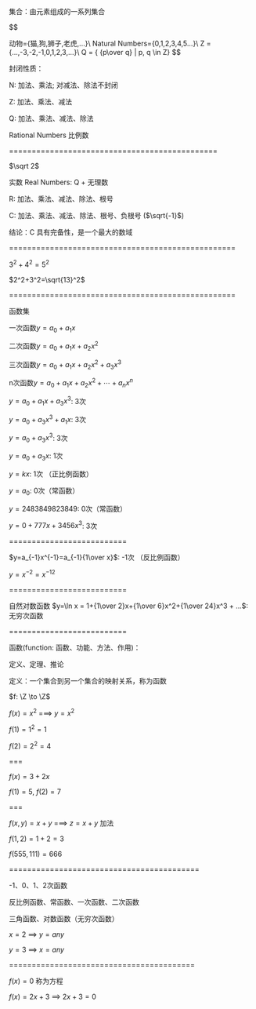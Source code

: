 集合：由元素组成的一系列集合

$$

动物=\{猫,狗,狮子,老虎,...\}\\
Natural Numbers=\{0,1,2,3,4,5...\}\\
Z = \{...,-3,-2,-1,0,1,2,3,...\}\\
Q = \{ {p\over q} | p, q \in Z\}
$$

封闭性质：

N: 加法、乘法; 对减法、除法不封闭

Z: 加法、乘法、减法

Q: 加法、乘法、减法、除法

Rational Numbers 比例数

==============================================

$\sqrt 2$

实数 Real Numbers: Q + 无理数

R: 加法、乘法、减法、除法、根号

C: 加法、乘法、减法、除法、根号、负根号 ($\sqrt{-1}$)

结论：C 具有完备性，是一个最大的数域

==================================================

$3^2 + 4^2 = 5^2$

$2^2+3^2=\sqrt{13}^2$


==================================================


函数集

一次函数$y=a_0+a_1x$

二次函数$y=a_0+a_1x+a_2x^2$

三次函数$y=a_0+a_1x+a_2x^2+a_3x^3$

n次函数$y=a_0+a_1x+a_2x^2+\cdots + a_nx^n$

$y=a_0+a_1x+a_3x^3$: 3次

$y=a_0+a_3x^3+a_1x$: 3次

$y=a_0+a_3x^3$: 3次

$y=a_0+a_3x$:  1次

$y=kx$: 1次 （正比例函数）

$y=a_0$: 0次（常函数）

$y=2483849823849$:  0次（常函数）

$y=0+777x+3456x^3$: 3次

==========================

$y=a_{-1}x^{-1}=a_{-1}{1\over x}$: -1次 （反比例函数）

$y=x^{-2}={x^{-1}}^2$


==========================

自然对数函数
$y=\ln x = 1+{1\over 2}x+{1\over 6}x^2+{1\over 24}x^3 + ...$: 无穷次函数

==========================

函数(function: 函数、功能、方法、作用)：

定义、定理、推论

定义：一个集合到另一个集合的映射关系，称为函数

$f: \Z \to \Z$

$f(x)=x^2$ ===> $y=x^2$

$f(1)=1^2=1$

$f(2)=2^2=4$

===

$f(x)=3+2x$

$f(1)=5$, $f(2)=7$

===

$f(x,y)=x+y$ ===> $z=x+y$ 加法

$f(1,2)=1+2=3$

$f(555,111)=666$

==========================================

-1、0、1、2次函数

反比例函数、常函数、一次函数、二次函数

三角函数、对数函数（无穷次函数）


$x=2$ ==> $y= any$

$y=3$ ==> $x= any$


=========================================

$f(x)=0$ 称为方程

$f(x)=2x+3$ ==> $2x+3=0$
